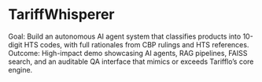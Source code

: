 # TariffWhisperer
Goal: Build an autonomous AI agent system that classifies products into 10-digit HTS codes, with full rationales from CBP rulings and HTS references.  Outcome: High-impact demo showcasing AI agents, RAG pipelines, FAISS search, and an auditable QA interface that mimics or exceeds Tarifflo’s core engine.
